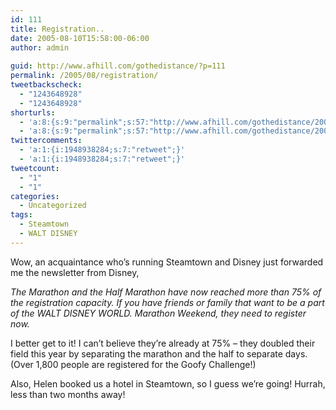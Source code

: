 ```yaml
---
id: 111
title: Registration..
date: 2005-08-10T15:58:00-06:00
author: admin
  
guid: http://www.afhill.com/gothedistance/?p=111
permalink: /2005/08/registration/
tweetbackscheck:
  - "1243648928"
  - "1243648928"
shorturls:
  - 'a:8:{s:9:"permalink";s:57:"http://www.afhill.com/gothedistance/2005/08/registration/";s:7:"tinyurl";s:25:"http://tinyurl.com/cxf9ma";s:4:"isgd";s:17:"http://is.gd/ifuB";s:5:"bitly";s:20:"http://bit.ly/1jtHsg";s:4:"trim";s:17:"http://tr.im/edvw";s:5:"snipr";s:22:"http://snipr.com/b8cs2";s:5:"snurl";s:22:"http://snurl.com/b8cs2";s:7:"snipurl";s:24:"http://snipurl.com/b8cs2";}'
  - 'a:8:{s:9:"permalink";s:57:"http://www.afhill.com/gothedistance/2005/08/registration/";s:7:"tinyurl";s:25:"http://tinyurl.com/cxf9ma";s:4:"isgd";s:17:"http://is.gd/ifuB";s:5:"bitly";s:20:"http://bit.ly/1jtHsg";s:4:"trim";s:17:"http://tr.im/edvw";s:5:"snipr";s:22:"http://snipr.com/b8cs2";s:5:"snurl";s:22:"http://snurl.com/b8cs2";s:7:"snipurl";s:24:"http://snipurl.com/b8cs2";}'
twittercomments:
  - 'a:1:{i:1948938284;s:7:"retweet";}'
  - 'a:1:{i:1948938284;s:7:"retweet";}'
tweetcount:
  - "1"
  - "1"
categories:
  - Uncategorized
tags:
  - Steamtown
  - WALT DISNEY
---
```

Wow, an acquaintance who&#8217;s running Steamtown and Disney just forwarded me the newsletter from Disney, 

_The Marathon and the Half Marathon have now reached more than 75% of the registration capacity. If you have friends or family that want to be a part of the WALT DISNEY WORLD. Marathon Weekend, they need to register now._ 

I better get to it! I can&#8217;t believe they&#8217;re already at 75% &#8211; they doubled their field this year by separating the marathon and the half to separate days. (Over 1,800 people are registered for the Goofy Challenge!)

Also, Helen booked us a hotel in Steamtown, so I guess we&#8217;re going! Hurrah, less than two months away!